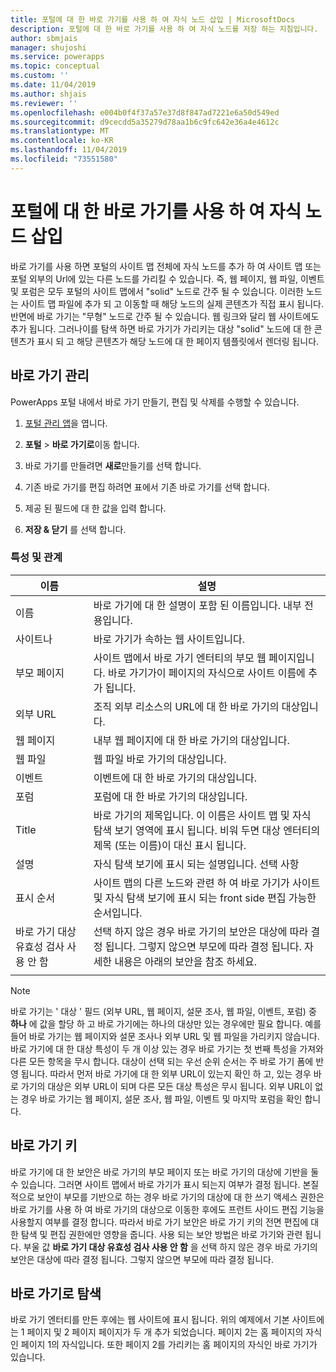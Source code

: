 ```yaml
---
title: 포털에 대 한 바로 가기를 사용 하 여 자식 노드 삽입 | MicrosoftDocs
description: 포털에 대 한 바로 가기를 사용 하 여 자식 노드를 저장 하는 지침입니다.
author: sbmjais
manager: shujoshi
ms.service: powerapps
ms.topic: conceptual
ms.custom: ''
ms.date: 11/04/2019
ms.author: shjais
ms.reviewer: ''
ms.openlocfilehash: e004b0f4f37a57e37d8f847ad7221e6a50d549ed
ms.sourcegitcommit: d9cecdd5a35279d78aa1b6c9fc642e36a4e4612c
ms.translationtype: MT
ms.contentlocale: ko-KR
ms.lasthandoff: 11/04/2019
ms.locfileid: "73551580"
---
```

# <a name="place-child-nodes-by-using-shortcuts-for-portals"></a>포털에 대 한 바로 가기를 사용 하 여 자식 노드 삽입
바로 가기를 사용 하면 포털의 사이트 맵 전체에 자식 노드를 추가 하 여 사이트 맵 또는 포털 외부의 Url에 있는 다른 노드를 가리킬 수 있습니다. 즉, 웹 페이지, 웹 파일, 이벤트 및 포럼은 모두 포털의 사이트 맵에서 "solid" 노드로 간주 될 수 있습니다. 이러한 노드는 사이트 맵 파일에 추가 되 고 이동할 때 해당 노드의 실제 콘텐츠가 직접 표시 됩니다. 반면에 바로 가기는 "무형" 노드로 간주 될 수 있습니다. 웹 링크와 달리 웹 사이트에도 추가 됩니다. 그러나이를 탐색 하면 바로 가기가 가리키는 대상 "solid" 노드에 대 한 콘텐츠가 표시 되 고 해당 콘텐츠가 해당 노드에 대 한 페이지 템플릿에서 렌더링 됩니다.

## <a name="manage-shortcuts"></a>바로 가기 관리

PowerApps 포털 내에서 바로 가기 만들기, 편집 및 삭제를 수행할 수 있습니다.

1. [포털 관리 앱](configure-portal.md)을 엽니다.

2. **포털** &gt; **바로 가기로**이동 합니다. 

3. 바로 가기를 만들려면 **새로**만들기를 선택 합니다. 

4. 기존 바로 가기를 편집 하려면 표에서 기존 바로 가기를 선택 합니다. 

5. 제공 된 필드에 대 한 값을 입력 합니다. 

6. **저장 & 닫기** 를 선택 합니다.

### <a name="attributes-and-relationships"></a>특성 및 관계

| 이름                               | 설명                                                                                                                                                                                  |
|------------------------------------|----------------------------------------------------------------------------------------------------------------------------------------------------------------------------------------------|
| 이름                               | 바로 가기에 대 한 설명이 포함 된 이름입니다. 내부 전용입니다.                                                                                                                                  |
| 사이트나                            | 바로 가기가 속하는 웹 사이트입니다.                                                                                                                                                    |
| 부모 페이지                        | 사이트 맵에서 바로 가기 엔터티의 부모 웹 페이지입니다. 바로 가기가이 페이지의 자식으로 사이트 이름에 추가 됩니다.                                                                 |
| 외부 URL                       | 조직 외부 리소스의 URL에 대 한 바로 가기의 대상입니다.                                                                                                                  |
| 웹 페이지                           | 내부 웹 페이지에 대 한 바로 가기의 대상입니다.                                                                                                                                               |
| 웹 파일                           | 웹 파일 바로 가기의 대상입니다.                                                                                                                                                        |
| 이벤트                              | 이벤트에 대 한 바로 가기의 대상입니다.                                                                                                                                                          |
| 포럼                              | 포럼에 대 한 바로 가기의 대상입니다.                                                                                                                                                           |
| Title                              | 바로 가기의 제목입니다. 이 이름은 사이트 맵 및 자식 탐색 보기 영역에 표시 됩니다. 비워 두면 대상 엔터티의 제목 (또는 이름)이 대신 표시 됩니다. |
| 설명                        | 자식 탐색 보기에 표시 되는 설명입니다. 선택 사항                                                                                                                                        |
| 표시 순서                      | 사이트 맵의 다른 노드와 관련 하 여 바로 가기가 사이트 및 자식 탐색 보기에 표시 되는 front side 편집 가능한 순서입니다.                                                      |
| 바로 가기 대상 유효성 검사 사용 안 함 | 선택 하지 않은 경우 바로 가기의 보안은 대상에 따라 결정 됩니다. 그렇지 않으면 부모에 따라 결정 됩니다. 자세한 내용은 아래의 보안을 참조 하세요.                                   |
||

> [!Note]
> 바로 가기는 ' 대상 ' 필드 (외부 URL, 웹 페이지, 설문 조사, 웹 파일, 이벤트, 포럼) 중 **하나** 에 값을 할당 하 고 바로 가기에는 하나의 대상만 있는 경우에만 필요 합니다. 예를 들어 바로 가기는 웹 페이지와 설문 조사나 외부 URL 및 웹 파일을 가리키지 않습니다. 바로 가기에 대 한 대상 특성이 두 개 이상 있는 경우 바로 가기는 첫 번째 특성을 가져와 다른 모든 항목을 무시 합니다. 대상이 선택 되는 우선 순위 순서는 주 바로 가기 폼에 반영 됩니다. 따라서 먼저 바로 가기에 대 한 외부 URL이 있는지 확인 하 고, 있는 경우 바로 가기의 대상은 외부 URL이 되며 다른 모든 대상 특성은 무시 됩니다. 외부 URL이 없는 경우 바로 가기는 웹 페이지, 설문 조사, 웹 파일, 이벤트 및 마지막 포럼을 확인 합니다. 

## <a name="secure-shortcuts"></a>바로 가기 키

바로 가기에 대 한 보안은 바로 가기의 부모 페이지 또는 바로 가기의 대상에 기반을 둘 수 있습니다. 그러면 사이트 맵에서 바로 가기가 표시 되는지 여부가 결정 됩니다. 본질적으로 보안이 부모를 기반으로 하는 경우 바로 가기의 대상에 대 한 쓰기 액세스 권한은 바로 가기를 사용 하 여 바로 가기의 대상으로 이동한 후에도 프런트 사이드 편집 기능을 사용할지 여부를 결정 합니다. 따라서 바로 가기 보안은 바로 가기 키의 전면 편집에 대 한 탐색 및 편집 권한에만 영향을 줍니다. 사용 되는 보안 방법은 바로 가기와 관련 됩니다. 부울 값 **바로 가기 대상 유효성 검사 사용 안 함** 을 선택 하지 않은 경우 바로 가기의 보안은 대상에 따라 결정 됩니다. 그렇지 않으면 부모에 따라 결정 됩니다.

## <a name="navigate-with-shortcuts"></a>바로 가기로 탐색

바로 가기 엔터티를 만든 후에는 웹 사이트에 표시 됩니다. 위의 예제에서 기본 사이트에는 1 페이지 및 2 페이지 페이지가 두 개 추가 되었습니다. 페이지 2는 홈 페이지의 자식인 페이지 1의 자식입니다. 또한 페이지 2를 가리키는 홈 페이지의 자식인 바로 가기가 있습니다. 
